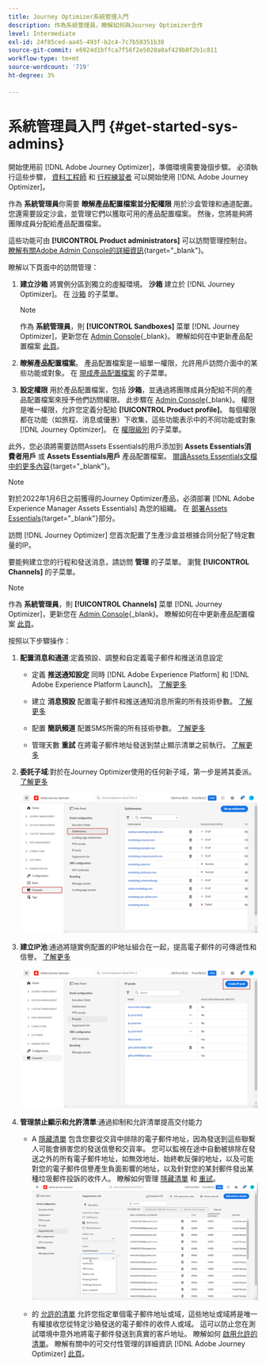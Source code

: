 ```yaml
---
title: Journey Optimizer系統管理入門
description: 作為系統管理員，瞭解如何與Journey Optimizer合作
level: Intermediate
exl-id: 24f85ced-aa45-493f-b2c4-7c7b58351b38
source-git-commit: e6924d1bffca7f56f2e5020a0af429b0f2b1c811
workflow-type: tm+mt
source-wordcount: '719'
ht-degree: 3%

---
```


# 系統管理員入門 {#get-started-sys-admins}

開始使用前 [!DNL Adobe Journey Optimizer]，準備環境需要幾個步驟。  必須執行這些步驟， [資料工程師](data-engineer.md) 和 [行程練習者](marketer.md) 可以開始使用 [!DNL Adobe Journey Optimizer]。


作為 **系統管理員**&#x200B;你需要 **瞭解產品配置檔案並分配權限** 用於沙盒管理和通道配置。 您還需要設定沙盒，並管理它們以獲取可用的產品配置檔案。 然後，您將能夠將團隊成員分配給產品配置檔案。

這些功能可由 **[!UICONTROL Product administrators]** 可以訪問管理控制台。 [瞭解有關Adobe Admin Console的詳細資訊](https://helpx.adobe.com/tw/enterprise/admin-guide.html){target=&quot;_blank&quot;}。

瞭解以下頁面中的訪問管理：

1. **建立沙箱** 將實例分區到獨立的虛擬環境。 **沙箱** 建立於 [!DNL Journey Optimizer]。 在 [沙箱](../../administration/sandboxes.md) 的子菜單。

   >[!NOTE]
   >作為 **系統管理員**，則 **[!UICONTROL Sandboxes]** 菜單 [!DNL Journey Optimizer]，更新您在 [Admin Console](https://adminconsole.adobe.com/){_blank}。 瞭解如何在中更新產品配置檔案 [此頁](../../administration/permissions.md#edit-product-profile)。

1. **瞭解產品配置檔案**。 產品配置檔案是一組單一權限，允許用戶訪問介面中的某些功能或對象。 在 [現成產品配置檔案](../../administration/ootb-product-profiles.md) 的子菜單。

1. **設定權限** 用於產品配置檔案，包括 **沙箱**，並通過將團隊成員分配給不同的產品配置檔案來授予他們訪問權限。 此步驟在 [Admin Console](https://adminconsole.adobe.com/){_blank}。 權限是唯一權限，允許您定義分配給 **[!UICONTROL Product profile]**。 每個權限都在功能（如旅程、消息或優惠）下收集，這些功能表示中的不同功能或對象 [!DNL Journey Optimizer]。 在 [權限級別](../../administration/high-low-permissions.md) 的子菜單。

此外，您必須將需要訪問Assets Essentials的用戶添加到 **Assets Essentials消費者用戶** 或 **Assets Essentials用戶** 產品配置檔案。 [閱讀Assets Essentials文檔中的更多內容](https://experienceleague.adobe.com/docs/experience-manager-assets-essentials/help/deploy-administer.html){target=&quot;_blank&quot;}。

>[!NOTE]
>對於2022年1月6日之前獲得的Journey Optimizer產品，必須部署 [!DNL Adobe Experience Manager Assets Essentials] 為您的組織。 在 [部署Assets Essentials](https://experienceleague.adobe.com/docs/experience-manager-assets-essentials/help/deploy-administer.html){target=&quot;_blank&quot;}部分。

訪問 [!DNL Journey Optimizer] 您首次配置了生產沙盒並根據合同分配了特定數量的IP。

要能夠建立您的行程和發送消息，請訪問 **管理** 的子菜單。 瀏覽 **[!UICONTROL Channels]** 的子菜單。

>[!NOTE]
>作為 **系統管理員**，則 **[!UICONTROL Channels]** 菜單 [!DNL Journey Optimizer]，更新您在 [Admin Console](https://adminconsole.adobe.com/){_blank}。 瞭解如何在中更新產品配置檔案 [此頁](../../administration/permissions.md#edit-product-profile)。

按照以下步驟操作：

1. **配置消息和通道**:定義預設、調整和自定義電子郵件和推送消息設定

   * 定義 **推送通知設定** 同時 [!DNL Adobe Experience Platform] 和 [!DNL Adobe Experience Platform Launch]。 [了解更多](../../configuration/push-gs.md)

   * 建立 **消息預設** 配置電子郵件和推送通知消息所需的所有技術參數。 [了解更多](../../configuration/message-presets.md)

   * 配置 **簡訊頻道** 配置SMS所需的所有技術參數。 [了解更多](../../configuration/sms-configuration.md)

   * 管理天數 **重試** 在將電子郵件地址發送到禁止顯示清單之前執行。 [了解更多](../../configuration/manage-suppression-list.md)

1. **委託子域**:對於在Journey Optimizer使用的任何新子域，第一步是將其委派。 [了解更多](../../configuration/about-subdomain-delegation.md)

   ![](../assets/subdomain.png)

1. **建立IP池**:通過將隨實例配置的IP地址組合在一起，提高電子郵件的可傳遞性和信譽。 [了解更多](../../configuration/ip-pools.md)

   ![](../assets/ip-pool.png)

1. **管理禁止顯示和允許清單**:通過抑制和允許清單提高交付能力

   * A [隱藏清單](../../reports/suppression-list.md) 包含您要從交貨中排除的電子郵件地址，因為發送到這些聯繫人可能會損害您的發送信譽和交貨率。 您可以監視在途中自動被排除在發送之外的所有電子郵件地址，如無效地址、始終軟反彈的地址，以及可能對您的電子郵件信譽產生負面影響的地址，以及針對您的某封郵件發出某種垃圾郵件投訴的收件人。 瞭解如何管理 [隱藏清單](../../configuration/manage-suppression-list.md) 和 [重試](../../configuration/retries.md)。
   ![](../assets/suppression-list-filtering-example.png)

   * 的 [允許的清單](../../configuration/allow-list.md) 允許您指定單個電子郵件地址或域，這些地址或域將是唯一有權接收您從特定沙箱發送的電子郵件的收件人或域。 這可以防止您在測試環境中意外地將電子郵件發送到真實的客戶地址。 瞭解如何 [啟用允許的清單](../../configuration/allow-list.md)。
   瞭解有關中的可交付性管理的詳細資訊 [!DNL Adobe Journey Optimizer] [此頁](../../reports/deliverability.md)。
